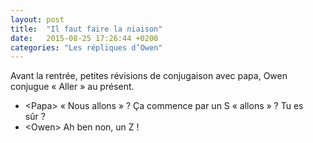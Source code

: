 ```yaml
---
layout: post
title:  "Il faut faire la niaison"
date:   2015-08-25 17:26:44 +0200
categories: "Les répliques d’Owen"
---
```


Avant la rentrée, petites révisions de conjugaison avec papa, Owen conjugue « Aller » au présent.

-   \<Papa\> « Nous allons » ? Ça commence par un S « allons » ? Tu es sûr ?
-   \<Owen\> Ah ben non, un Z !
